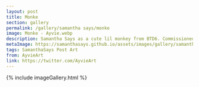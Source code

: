 ```yaml
---
layout: post
title: Monke
section: gallery
permalink: /gallery/samantha says/monke
image: Monke - Ayvie.webp
description: Samantha Says as a cute lil monkey from BTD6. Commissioned from AyvieArt.
metaImage: https://samanthasays.github.io/assets/images/gallery/samantha says/Monke - Ayvie.webp
tags: SamanthaSays Post Art
from: AyvieArt
link: https://twitter.com/AyvieArt
---
```

{% include imageGallery.html %}
